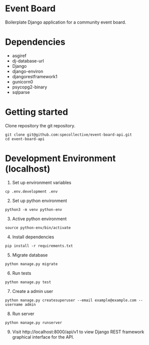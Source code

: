 # Event Board

Boilerplate Django application for a community event board.

# Dependencies

- asgiref
- dj-database-url
- Django
- django-environ
- djangorestframework1
- gunicorn0
- psycopg2-binary
- sqlparse

# Getting started

Clone repository the git repository.
```
git clone git@github.com:specollective/event-board-api.git
cd event-board-api
```

# Development Environment (localhost)

1. Set up environment variables
```
cp .env.development .env
```

2. Set up python environment
```
python3 -m venv python-env
```

3. Active python environment
```
source python-env/bin/activate
```

4. Install dependencies
```
pip install -r requirements.txt
```

5. Migrate database
```
python manage.py migrate
```

6. Run tests
```
python manage.py test
```

7. Create a admin user
```
python manage.py createsuperuser --email example@example.com --username admin
```

8. Run server
```
python manage.py runserver
```

9. Visit http://localhost:8000/api/v1 to view Django REST framework graphical interface for the API.
